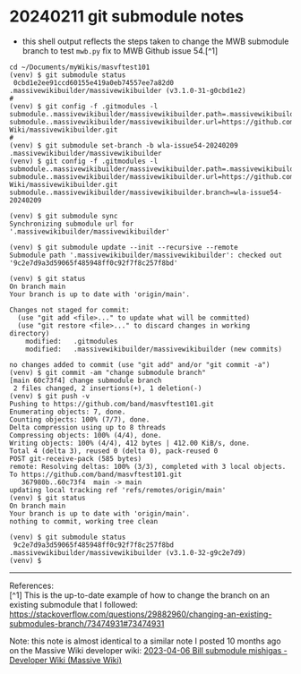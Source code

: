 # 20240211 git submodule notes

- this shell output reflects the steps taken to change the MWB
  submodule branch to test `mwb.py` fix to MWB Github issue 54.[^1]   

```shell
cd ~/Documents/myWikis/masvftest101  
(venv) $ git submodule status
 0cbd1e2ee91ccd60155e419a0eb74557ee7a82d0 .massivewikibuilder/massivewikibuilder (v3.1.0-31-g0cbd1e2)
#
(venv) $ git config -f .gitmodules -l
submodule..massivewikibuilder/massivewikibuilder.path=.massivewikibuilder/massivewikibuilder
submodule..massivewikibuilder/massivewikibuilder.url=https://github.com/Massive-Wiki/massivewikibuilder.git
#
(venv) $ git submodule set-branch -b wla-issue54-20240209 .massivewikibuilder/massivewikibuilder 
(venv) $ git config -f .gitmodules -l
submodule..massivewikibuilder/massivewikibuilder.path=.massivewikibuilder/massivewikibuilder
submodule..massivewikibuilder/massivewikibuilder.url=https://github.com/Massive-Wiki/massivewikibuilder.git
submodule..massivewikibuilder/massivewikibuilder.branch=wla-issue54-20240209

(venv) $ git submodule sync
Synchronizing submodule url for '.massivewikibuilder/massivewikibuilder'

(venv) $ git submodule update --init --recursive --remote
Submodule path '.massivewikibuilder/massivewikibuilder': checked out '9c2e7d9a3d59065f485948ff0c92f7f8c257f8bd'

(venv) $ git status
On branch main
Your branch is up to date with 'origin/main'.

Changes not staged for commit:
  (use "git add <file>..." to update what will be committed)
  (use "git restore <file>..." to discard changes in working directory)
	modified:   .gitmodules
	modified:   .massivewikibuilder/massivewikibuilder (new commits)

no changes added to commit (use "git add" and/or "git commit -a")
(venv) $ git commit -am "change submodule branch" 
[main 60c73f4] change submodule branch
 2 files changed, 2 insertions(+), 1 deletion(-)
(venv) $ git push -v
Pushing to https://github.com/band/masvftest101.git
Enumerating objects: 7, done.
Counting objects: 100% (7/7), done.
Delta compression using up to 8 threads
Compressing objects: 100% (4/4), done.
Writing objects: 100% (4/4), 412 bytes | 412.00 KiB/s, done.
Total 4 (delta 3), reused 0 (delta 0), pack-reused 0
POST git-receive-pack (585 bytes)
remote: Resolving deltas: 100% (3/3), completed with 3 local objects.
To https://github.com/band/masvftest101.git
   367980b..60c73f4  main -> main
updating local tracking ref 'refs/remotes/origin/main'
(venv) $ git status
On branch main
Your branch is up to date with 'origin/main'.
nothing to commit, working tree clean

(venv) $ git submodule status
 9c2e7d9a3d59065f485948ff0c92f7f8c257f8bd .massivewikibuilder/massivewikibuilder (v3.1.0-32-g9c2e7d9)
(venv) $
```

-----
References:  
[^1] This is the up-to-date example of how to change the branch on an existing
  submodule that I followed:
    <https://stackoverflow.com/questions/29882960/changing-an-existing-submodules-branch/73474931#73474931>  
	

Note: this note is almost identical to a similar note I posted 10 months ago on the Massive Wiki developer wiki: [2023-04-06 Bill submodule mishigas - Developer Wiki (Massive Wiki)](https://developer.massive.wiki/2023-04-06_bill_submodule_mishigas)  
